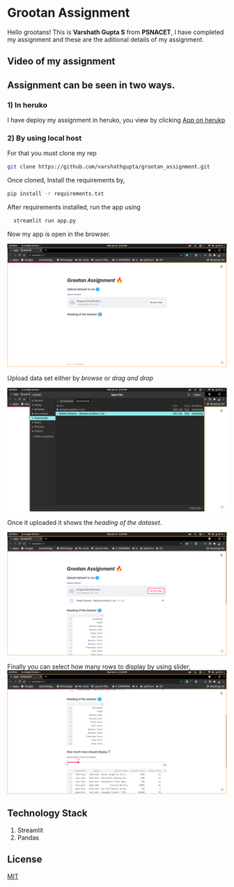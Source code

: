 # Grootan Assignment
 Hello grootans! This is **Varshath Gupta S** from **PSNACET**, 
 I have completed my assignment and these are the aditional details of my assignment.
 ## Video of my assignment

 ## Assignment can be seen in two ways.

 ### 1) In heruko
  I have deploy my assignment in heruko, you view by clicking
  [App on herukp](https://grooton-assignment.herokuapp.com/)

  ### 2) By using local host

  For that you must clone my rep
  ```bash
  git clone https://github.com/varshathgupta/grootan_assignment.git
```
Once cloned, Install the requirements by,

```bash
pip install -r requirements.txt 
```

After requirements installed, run  the app using
```bash
  streamlit run app.py

```
Now my app is open in the browser.

![first](src/image/1.png)

Upload data set either by *browse* or *drag and drop*

![choose](src/image/2.png)

Once it uploaded it shows the *heading of the dataset*.

![heading](src/image/3.png)

Finally you can select how many rows to display by using slider,
![rows](src/image/4.png)

## Technology Stack

1. Streamlit
2. Pandas

## License
[MIT](https://choosealicense.com/licenses/mit/)
